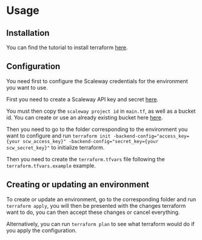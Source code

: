 # Usage

## Installation

You can find the tutorial to install terraform [here](https://learn.hashicorp.com/tutorials/terraform/install-cli).

## Configuration

You need first to configure the Scaleway credentials for the environment you want to use.

First you need to create a Scaleway API key and secret [here](https://console.scaleway.com/project/credentials).

You must then copy the `scaleway project id` in  `main.tf`, as well as a bucket id. You can create
or use an already existing bucket here [here](https://console.scaleway.com/object-storage/buckets).

Then you need to go to the folder corresponding to the environment you want to configure and run
`terraform init -backend-config="access_key={your scw_access_key}" -backend-config="secret_key={your scw_secret_key}"`
to initialize terraform.

Then you need to create the `terraform.tfvars` file following the `terraform.tfvars.example` example.

## Creating or updating an environment

To create or update an environment, go to the corresponding folder and run `terraform apply`, you will then be
presented with the changes terraform want to do, you can then accept these changes or cancel everything.

Alternatively, you can run `terraform plan` to see what terraform would do if you apply the configuration.
